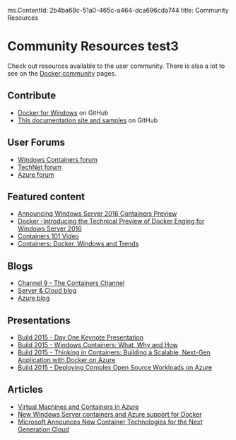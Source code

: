 ms.ContentId: 2b4ba69c-51a0-465c-a464-dca696cda744 
title: Community Resources

# Community Resources test3

Check out resources available to the user community. There is also a lot to see on the [Docker community](https://www.docker.com/community/participate/) pages.

## Contribute 

* [Docker for Windows](https://github.com/Microsoft/docker) on GitHub
* [This documentation site and samples](https://github.com/Microsoft/Virtualization-Documentation) on GitHub

## User Forums 

* [Windows Containers forum](https://social.msdn.microsoft.com/Forums/en-US/home?forum=windowscontainers) 
* [TechNet forum](https://social.technet.microsoft.com/Forums/windowsserver/en-US/home "TechNet Forums")
* [Azure forum](http://azure.microsoft.com/en-us/support/forums/)


## Featured content
* [Announcing Windows Server 2016 Containers Preview](http://weblogs.asp.net/scottgu/announcing-windows-server-2016-containers-preview)
* [Docker -Introducing the Technical Preview of Docker Enging for Windows Server 2016](http://blog.docker.com/2015/08/tp-docker-engine-windows-server-2016/)
* [Containers 101 Video](https://channel9.msdn.com/Blogs/containers/Containers-101-with-Microsoft-and-Docker)
* [Containers: Docker, Windows and Trends](http://azure.microsoft.com/blog/2015/08/17/containers-docker-windows-and-trends/)


## Blogs 
* [Channel 9 - The Containers Channel](https://channel9.msdn.com/Blogs/containers)
* [Server & Cloud blog](http://blogs.technet.com/b/server-cloud/)
* [Azure blog](http://azure.microsoft.com/blog/)


## Presentations
* [Build 2015 - Day One Keynote Presentation](http://channel9.msdn.com/Events/Build/2015/KEY01)
* [Build 2015 - Windows Containers: What, Why and How](http://channel9.msdn.com/events/Build/2015/2-704)
* [Build 2015 - Thinking in Containers: Building a Scalable, Next-Gen Application with Docker on Azure](http://channel9.msdn.com/events/Build/2015/2-683)
* [Build 2015 - Deploying Complex Open Source Workloads on Azure](http://channel9.msdn.com/Events/Build/2015/2-732)

## Articles 
* [Virtual Machines and Containers in Azure](https://azure.microsoft.com/en-us/documentation/articles/virtual-machines-vms-containers/)
* [New Windows Server containers and Azure support for Docker](http://azure.microsoft.com/blog/2014/10/15/new-windows-server-containers-and-azure-support-for-docker/)
* [Microsoft Announces New Container Technologies for the Next Generation Cloud](http://blogs.technet.com/b/server-cloud/archive/2015/04/08/microsoft-announces-new-container-technologies-for-the-next-generation-cloud.aspx)